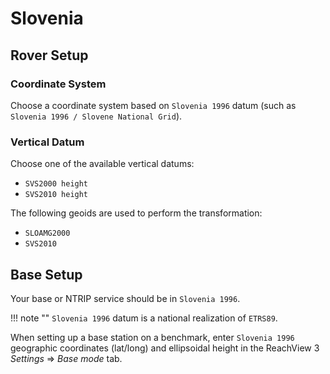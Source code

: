 # Slovenia

## Rover Setup

### Coordinate System

Choose a coordinate system based on `Slovenia 1996` datum (such as `Slovenia 1996 / Slovene National Grid`).

### Vertical Datum

Choose one of the available vertical datums:
* `SVS2000 height`
* `SVS2010 height`

The following geoids are used to perform the transformation:
* `SLOAMG2000`
* `SVS2010`

## Base Setup

Your base or NTRIP service should be in `Slovenia 1996`.

!!! note ""
	`Slovenia 1996`  datum is a national realization of `ETRS89`.

When setting up a base station on a benchmark, enter `Slovenia 1996` geographic coordinates (lat/long) and ellipsoidal height in the ReachView 3 *Settings* ⇒ *Base mode* tab.
